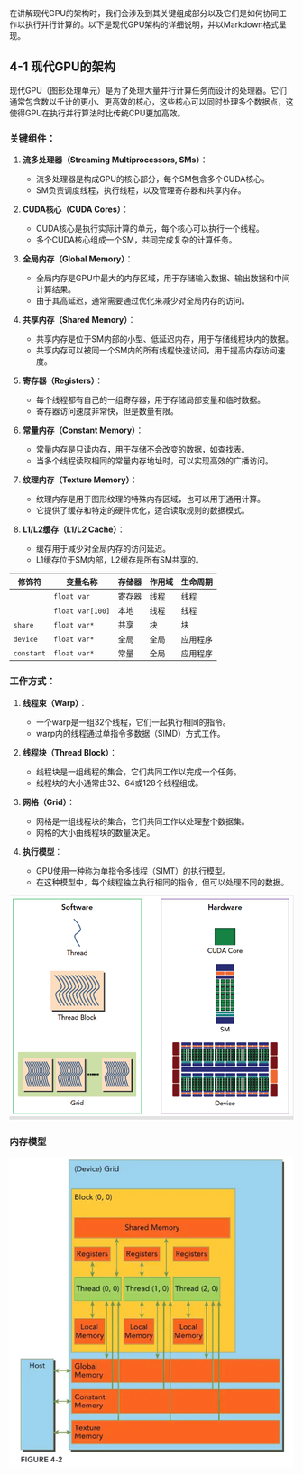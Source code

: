 在讲解现代GPU的架构时，我们会涉及到其关键组成部分以及它们是如何协同工作以执行并行计算的。以下是现代GPU架构的详细说明，并以Markdown格式呈现。

## 4-1 现代GPU的架构

现代GPU（图形处理单元）是为了处理大量并行计算任务而设计的处理器。它们通常包含数以千计的更小、更高效的核心，这些核心可以同时处理多个数据点，这使得GPU在执行并行算法时比传统CPU更加高效。

### 关键组件：

1. **流多处理器（Streaming Multiprocessors, SMs）**：
   - 流多处理器是构成GPU的核心部分，每个SM包含多个CUDA核心。
   - SM负责调度线程，执行线程，以及管理寄存器和共享内存。

2. **CUDA核心（CUDA Cores）**：
   - CUDA核心是执行实际计算的单元，每个核心可以执行一个线程。
   - 多个CUDA核心组成一个SM，共同完成复杂的计算任务。

3. **全局内存（Global Memory）**：
   - 全局内存是GPU中最大的内存区域，用于存储输入数据、输出数据和中间计算结果。
   - 由于其高延迟，通常需要通过优化来减少对全局内存的访问。

4. **共享内存（Shared Memory）**：
   - 共享内存是位于SM内部的小型、低延迟内存，用于存储线程块内的数据。
   - 共享内存可以被同一个SM内的所有线程快速访问，用于提高内存访问速度。

5. **寄存器（Registers）**：
   - 每个线程都有自己的一组寄存器，用于存储局部变量和临时数据。
   - 寄存器访问速度非常快，但是数量有限。

6. **常量内存（Constant Memory）**：
   - 常量内存是只读内存，用于存储不会改变的数据，如查找表。
   - 当多个线程读取相同的常量内存地址时，可以实现高效的广播访问。

7. **纹理内存（Texture Memory）**：
   - 纹理内存是用于图形纹理的特殊内存区域，也可以用于通用计算。
   - 它提供了缓存和特定的硬件优化，适合读取规则的数据模式。

8. **L1/L2缓存（L1/L2 Cache）**：
   - 缓存用于减少对全局内存的访问延迟。
   - L1缓存位于SM内部，L2缓存是所有SM共享的。


| 修饰符 | 变量名称 | 存储器 | 作用域 | 生命周期 |
| --- | --- | --- | --- | --- |
|  | `float var` | 寄存器 | 线程 | 线程 |
|  | `float var[100]` | 本地 | 线程 | 线程 |
| `share` | `float var*` | 共享 | 块 | 块 |
| `device` | `float var*` | 全局 | 全局 | 应用程序 |
| `constant` | `float var*` | 常量 | 全局 | 应用程序 |

### 工作方式：

1. **线程束（Warp）**：
   - 一个warp是一组32个线程，它们一起执行相同的指令。
   - warp内的线程通过单指令多数据（SIMD）方式工作。

2. **线程块（Thread Block）**：
   - 线程块是一组线程的集合，它们共同工作以完成一个任务。
   - 线程块的大小通常由32、64或128个线程组成。

3. **网格（Grid）**：
   - 网格是一组线程块的集合，它们共同工作以处理整个数据集。
   - 网格的大小由线程块的数量决定。

4. **执行模型**：
   - GPU使用一种称为单指令多线程（SIMT）的执行模型。
   - 在这种模型中，每个线程独立执行相同的指令，但可以处理不同的数据。

![img.png](img.png)


### 内存模型 
![img_3.png](img_3.png)